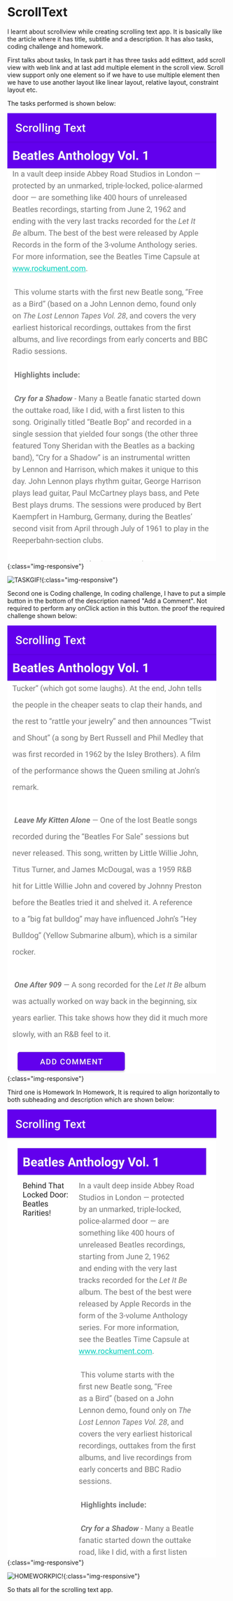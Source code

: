 # ScrollText
I learnt about scrollview while creating scrolling text app.
It is basically like the article where it has title, subtitle and a description.
It has also tasks, coding challenge and homework.

First talks about tasks,
In task part it has three tasks add edittext, add scroll view with web link and at last add multiple element in the scroll view.
Scroll view support only one element so if we have to use multiple element then we have to use another layout like linear layout, relative layout, constraint layout etc.

The tasks performed is shown below:

![TASK!](images/task.jpg){:class="img-responsive"}

![TASKGIF!](images/taskvideo.gif){:class="img-responsive"}

Second one is Coding challenge,
In coding challenge,
I have to put a simple button in the bottom of the description named "Add a Comment".
Not required to perform any onClick action in this button.
the proof the required challenge shown below:

![CHALLENGE!](images/scrolltext_coding_challenge.jpg){:class="img-responsive"}

Third one is Homework
In Homework,
It is required to align horizontally to both subheading and description which are shown below:

![HOMEWORK!](images/scrolltext_homework.jpg){:class="img-responsive"}

![HOMEWORKPIC!](images/homework.gif){:class="img-responsive"}

So thats all for the scrolling text app.
